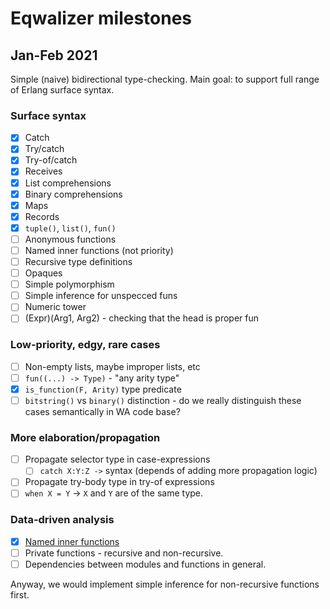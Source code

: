 # Eqwalizer milestones

## Jan-Feb 2021

Simple (naive) bidirectional type-checking. Main goal: to support full range of
Erlang surface syntax.

### Surface syntax

- [x] Catch
- [x] Try/catch
- [x] Try-of/catch
- [x] Receives
- [x] List comprehensions
- [x] Binary comprehensions
- [x] Maps
- [x] Records
- [x] `tuple()`, `list()`, `fun()`
- [ ] Anonymous functions
- [ ] Named inner functions (not priority)
- [ ] Recursive type definitions
- [ ] Opaques
- [ ] Simple polymorphism
- [ ] Simple inference for unspecced funs
- [ ] Numeric tower
- [ ] (Expr)(Arg1, Arg2) - checking that the head is proper fun

### Low-priority, edgy, rare cases

- [ ] Non-empty lists, maybe improper lists, etc
- [ ] `fun((...) -> Type)` - "any arity type"
- [x] `is_function(F, Arity)` type predicate
- [ ] `bitstring()` vs `binary()` distinction - do we really distinguish these
       cases semantically in WA code base?

### More elaboration/propagation

- [ ] Propagate selector type in case-expressions
  - [ ] `catch X:Y:Z ->` syntax (depends of adding more propagation logic)
- [ ] Propagate try-body type in try-of expressions
- [ ] `when X = Y` -> `X` and `Y` are of the same type.

### Data-driven analysis

- [x] [Named inner functions](https://fb.workplace.com/groups/typederlang/permalink/268350134631822) 
- [ ] Private functions - recursive and non-recursive.
- [ ] Dependencies between modules and functions in general.

Anyway, we would implement simple inference for non-recursive functions first.
